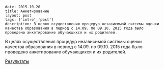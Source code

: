 ```
date: 2015-10-20
title: Анкетирование
layout: post
tags: ['intro','post']
description: В целях осуществления процедур независимой системы оценки качества образования в период с 14.09. по 09.10. 2015 года было проведено анкетирование обучающихся и их родителей.
```

В целях осуществления процедур независимой системы оценки качества образования в период с 14.09. по 09.10. 2015 года было проведено анкетирование обучающихся и их родителей.

[Результаты](http://www.cm-spb.ru/cms/wp-content/uploads/2015/10/анкетирование1.xlsx)
